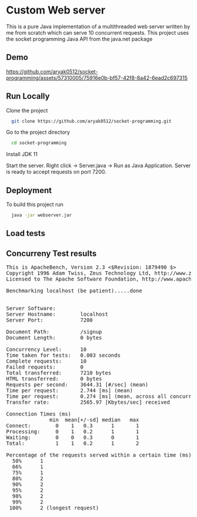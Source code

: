 
# Custom Web server

This is a pure Java implementation of a multithreaded web server written by me from scratch which can serve 10 concurrent requests. This project uses the socket programming Java API from the java.net package

## Demo

https://github.com/aryak0512/socket-programming/assets/57310005/75916e0b-bf57-42f8-8a42-6ead2c697315
## Run Locally

Clone the project

```bash
  git clone https://github.com/aryak0512/socket-programming.git
```

Go to the project directory

```bash
  cd socket-programming
```

Install JDK 11

Start the server. Right click -> Server.java -> Run as Java Application. Server is ready to accept requests on port 7200.


## Deployment

To build this project run

```bash
  java -jar webserver.jar
```

## Load tests
<!DOCTYPE html>
<html>
<body>

<h2>Concurreny Test results</h2>

<pre>This is ApacheBench, Version 2.3 &lt;$Revision: 1879490 $&gt;
Copyright 1996 Adam Twiss, Zeus Technology Ltd, http://www.zeustech.net/
Licensed to The Apache Software Foundation, http://www.apache.org/

Benchmarking localhost (be patient).....done


Server Software:        
Server Hostname:        localhost
Server Port:            7200

Document Path:          /signup
Document Length:        0 bytes

Concurrency Level:      10
Time taken for tests:   0.003 seconds
Complete requests:      10
Failed requests:        0
Total transferred:      7210 bytes
HTML transferred:       0 bytes
Requests per second:    3644.31 [#/sec] (mean)
Time per request:       2.744 [ms] (mean)
Time per request:       0.274 [ms] (mean, across all concurrent requests)
Transfer rate:          2565.97 [Kbytes/sec] received

Connection Times (ms)
              min  mean[+/-sd] median   max
Connect:        0    1   0.3      1       1
Processing:     0    1   0.2      1       1
Waiting:        0    0   0.3      0       1
Total:          1    1   0.2      1       2

Percentage of the requests served within a certain time (ms)
  50%      1
  66%      1
  75%      1
  80%      2
  90%      2
  95%      2
  98%      2
  99%      2
 100%      2 (longest request)</pre>



</body>
</html>


